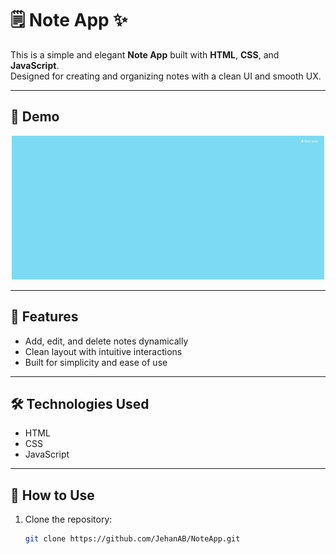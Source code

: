 # 🗒️ Note App ✨

This is a simple and elegant **Note App** built with **HTML**, **CSS**, and **JavaScript**.  
Designed for creating and organizing notes with a clean UI and smooth UX.

---

## 📸 Demo

<p align="center">
  <img src="demo.gif" alt="Demo of Note App" width="500"/>
</p>

---

## 🚀 Features
-  Add, edit, and delete notes dynamically  
-  Clean layout with intuitive interactions  
-  Built for simplicity and ease of use  

---

## 🛠️ Technologies Used
-  HTML  
-  CSS  
-  JavaScript  

---

## 📂 How to Use
1. Clone the repository:
   ```bash
   git clone https://github.com/JehanAB/NoteApp.git
